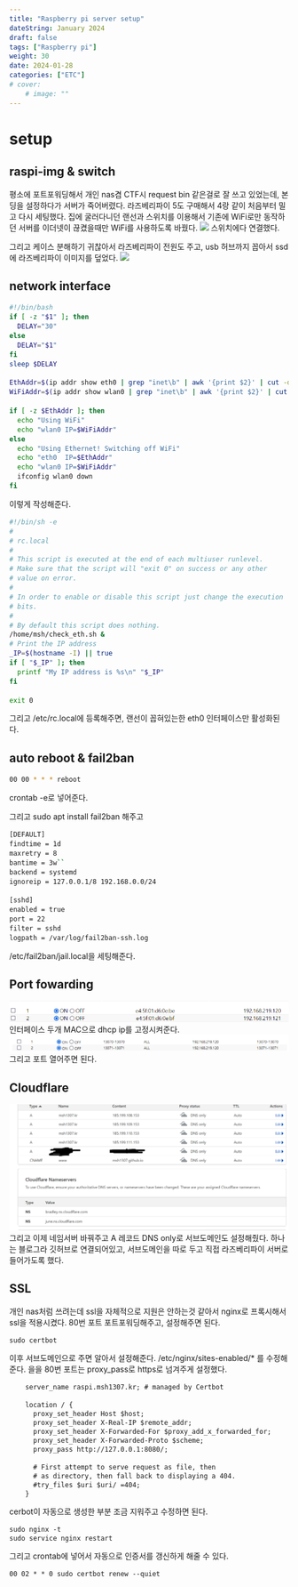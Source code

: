 ```yaml
---
title: "Raspberry pi server setup"
dateString: January 2024
draft: false
tags: ["Raspberry pi"]
weight: 30
date: 2024-01-28
categories: ["ETC"]
# cover:
    # image: ""
---
```


# setup
## raspi-img & switch 
평소에 포트포워딩해서 개인 nas겸 CTF시 request bin 같은걸로 잘 쓰고 있었는데, 본딩을 설정하다가 서버가 죽어버렸다.
라즈베리파이 5도 구매해서 4랑 같이 처음부터 밀고 다시 세팅했다.
집에 굴러다니던 랜선과 스위치를 이용해서 기존에 WiFi로만 동작하던 서버를 이더넷이 끊켰을때만 WiFi를 사용하도록 바꿨다.
![](/blog/Raspberry_pi_setup/image.png)
스위치에다 연결했다. 

그리고 케이스 분해하기 귀찮아서 라즈베리파이 전원도 주고, usb 허브까지 꼽아서 ssd에 라즈베리파이 이미지를 덮었다.
![](/blog/Raspberry_pi_setup/image-1.png)
## network interface
```bash
#!/bin/bash
if [ -z "$1" ]; then
  DELAY="30"
else
  DELAY="$1"
fi
sleep $DELAY

EthAddr=$(ip addr show eth0 | grep "inet\b" | awk '{print $2}' | cut -d/ -f1)
WiFiAddr=$(ip addr show wlan0 | grep "inet\b" | awk '{print $2}' | cut -d/ -f1)

if [ -z $EthAddr ]; then
  echo "Using WiFi"
  echo "wlan0 IP=$WiFiAddr"
else
  echo "Using Ethernet! Switching off WiFi"
  echo "eth0  IP=$EthAddr"
  echo "wlan0 IP=$WiFiAddr"
  ifconfig wlan0 down
fi
```
이렇게 작성해준다.
```bash
#!/bin/sh -e
#
# rc.local
#
# This script is executed at the end of each multiuser runlevel.
# Make sure that the script will "exit 0" on success or any other
# value on error.
#
# In order to enable or disable this script just change the execution
# bits.
#
# By default this script does nothing.
/home/msh/check_eth.sh &
# Print the IP address
_IP=$(hostname -I) || true
if [ "$_IP" ]; then
  printf "My IP address is %s\n" "$_IP"
fi

exit 0
```
그리고 /etc/rc.local에 등록해주면, 랜선이 꼽혀있는한 eth0 인터페이스만 활성화된다.
## auto reboot & fail2ban
```bash
00 00 * * * reboot
```
crontab -e로 넣어준다.

그리고 sudo apt install fail2ban 해주고 
```bash
[DEFAULT]
findtime = 1d
maxretry = 8
bantime = 3w``
backend = systemd
ignoreip = 127.0.0.1/8 192.168.0.0/24

[sshd]
enabled = true
port = 22
filter = sshd
logpath = /var/log/fail2ban-ssh.log
```
/etc/fail2ban/jail.local을 세팅해준다.

## Port fowarding
![](/blog/Raspberry_pi_setup/image-2.png)
인터페이스 두개 MAC으로 dhcp ip를 고정시켜준다.
![](/blog/Raspberry_pi_setup/image-3.png)
그리고 포트 열어주면 된다.

## Cloudflare
![](/blog/Raspberry_pi_setup/image-4.png)
그리고 이제 네임서버 바꿔주고 A 레코드 DNS only로 서브도메인도 설정해줬다.
하나는 블로그라 깃허브로 연결되어있고, 서브도메인을 따로 두고 직접 라즈베리파이 서버로 들어가도록 했다.

## SSL
개인 nas처럼 쓰려는데 ssl을 자체적으로 지원은 안하는것 같아서 nginx로 프록시해서 ssl을 적용시켰다.
80번 포트 포트포워딩해주고, 설정해주면 된다.
```
sudo certbot
```
이후 서브도메인으로 주면 알아서 설정해준다.
/etc/nginx/sites-enabled/* 를 수정해준다.
을을
80번 포트는 proxy_pass로 https로 넘겨주게 설정했다.
```
    server_name raspi.msh1307.kr; # managed by Certbot

    location / {
      proxy_set_header Host $host;
      proxy_set_header X-Real-IP $remote_addr;
      proxy_set_header X-Forwarded-For $proxy_add_x_forwarded_for;
      proxy_set_header X-Forwarded-Proto $scheme;
      proxy_pass http://127.0.0.1:8080/;

      # First attempt to serve request as file, then
      # as directory, then fall back to displaying a 404.
      #try_files $uri $uri/ =404;
    }
```
cerbot이 자동으로 생성한 부분 조금 지워주고 수정하면 된다.

```
sudo nginx -t
sudo service nginx restart
```

그리고 crontab에 넣어서 자동으로 인증서를 갱신하게 해줄 수 있다.
```
00 02 * * 0 sudo certbot renew --quiet
```

